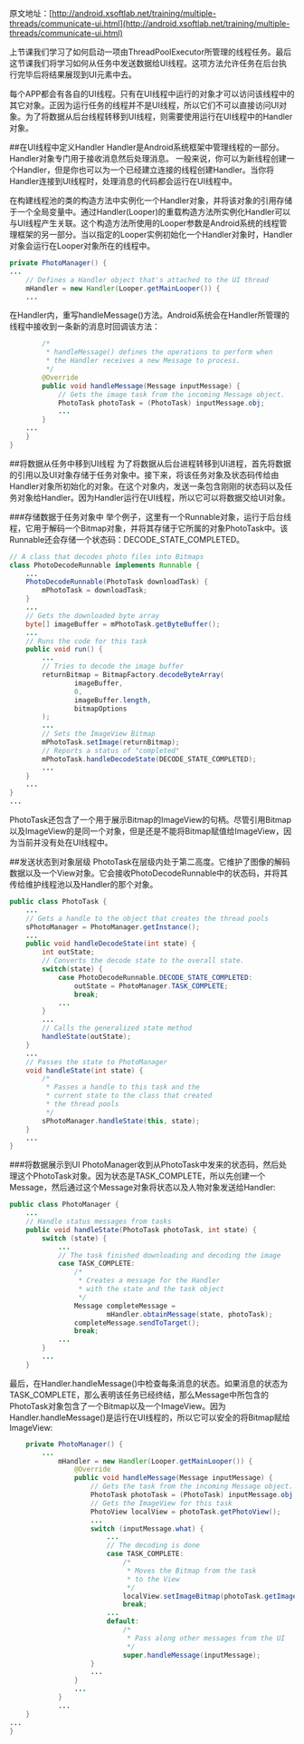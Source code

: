 原文地址：[http://android.xsoftlab.net/training/multiple-threads/communicate-ui.html](http://android.xsoftlab.net/training/multiple-threads/communicate-ui.html)

上节课我们学习了如何启动一项由ThreadPoolExecutor所管理的线程任务。最后这节课我们将学习如何从任务中发送数据给UI线程。这项方法允许任务在后台执行完毕后将结果展现到UI元素中去。

每个APP都会有各自的UI线程。只有在UI线程中运行的对象才可以访问该线程中的其它对象。正因为运行任务的线程并不是UI线程，所以它们不可以直接访问UI对象。为了将数据从后台线程转移到UI线程，则需要使用运行在UI线程中的Handler对象。

##在UI线程中定义Handler
Handler是Android系统框架中管理线程的一部分。Handler对象专门用于接收消息然后处理消息。 一般来说，你可以为新线程创建一个Handler，但是你也可以为一个已经建立连接的线程创建Handler。当你将Handler连接到UI线程时，处理消息的代码都会运行在UI线程中。

在构建线程池的类的构造方法中实例化一个Handler对象，并将该对象的引用存储于一个全局变量中。通过Handler(Looper)的重载构造方法所实例化Handler可以与UI线程产生关联。这个构造方法所使用的Looper参数是Android系统的线程管理框架的另一部分。当以指定的Looper实例初始化一个Handler对象时，Handler对象会运行在Looper对象所在的线程中。
```java
private PhotoManager() {
...
    // Defines a Handler object that's attached to the UI thread
    mHandler = new Handler(Looper.getMainLooper()) {
    ...
```

在Handler内，重写handleMessage()方法。Android系统会在Handler所管理的线程中接收到一条新的消息时回调该方法：
```java
        /*
         * handleMessage() defines the operations to perform when
         * the Handler receives a new Message to process.
         */
        @Override
        public void handleMessage(Message inputMessage) {
            // Gets the image task from the incoming Message object.
            PhotoTask photoTask = (PhotoTask) inputMessage.obj;
            ...
        }
    ...
    }
}
```
##将数据从任务中移到UI线程
为了将数据从后台进程转移到UI进程，首先将数据的引用以及UI对象存储于任务对象中。接下来，将该任务对象及状态码传给由Handler对象所初始化的对象。在这个对象内，发送一条包含刚刚的状态码以及任务对象给Handler。因为Handler运行在UI线程，所以它可以将数据交给UI对象。

###存储数据于任务对象中
举个例子，这里有一个Runnable对象，运行于后台线程，它用于解码一个Bitmap对象，并将其存储于它所属的对象PhotoTask中。该Runnable还会存储一个状态码：DECODE_STATE_COMPLETED。
```java
// A class that decodes photo files into Bitmaps
class PhotoDecodeRunnable implements Runnable {
    ...
    PhotoDecodeRunnable(PhotoTask downloadTask) {
        mPhotoTask = downloadTask;
    }
    ...
    // Gets the downloaded byte array
    byte[] imageBuffer = mPhotoTask.getByteBuffer();
    ...
    // Runs the code for this task
    public void run() {
        ...
        // Tries to decode the image buffer
        returnBitmap = BitmapFactory.decodeByteArray(
                imageBuffer,
                0,
                imageBuffer.length,
                bitmapOptions
        );
        ...
        // Sets the ImageView Bitmap
        mPhotoTask.setImage(returnBitmap);
        // Reports a status of "completed"
        mPhotoTask.handleDecodeState(DECODE_STATE_COMPLETED);
        ...
    }
    ...
}
...
```

PhotoTask还包含了一个用于展示Bitmap的ImageView的句柄。尽管引用Bitmap以及ImageView的是同一个对象，但是还是不能将Bitmap赋值给ImageView，因为当前并没有处在UI线程中。

##发送状态到对象层级
PhotoTask在层级内处于第二高度。它维护了图像的解码数据以及一个View对象。它会接收PhotoDecodeRunnable中的状态码，并将其传给维护线程池以及Handler的那个对象。
```java
public class PhotoTask {
    ...
    // Gets a handle to the object that creates the thread pools
    sPhotoManager = PhotoManager.getInstance();
    ...
    public void handleDecodeState(int state) {
        int outState;
        // Converts the decode state to the overall state.
        switch(state) {
            case PhotoDecodeRunnable.DECODE_STATE_COMPLETED:
                outState = PhotoManager.TASK_COMPLETE;
                break;
            ...
        }
        ...
        // Calls the generalized state method
        handleState(outState);
    }
    ...
    // Passes the state to PhotoManager
    void handleState(int state) {
        /*
         * Passes a handle to this task and the
         * current state to the class that created
         * the thread pools
         */
        sPhotoManager.handleState(this, state);
    }
    ...
}
```

###将数据展示到UI
PhotoManager收到从PhotoTask中发来的状态码，然后处理这个PhotoTask对象。因为状态是TASK_COMPLETE，所以先创建一个Message，然后通过这个Message对象将状态以及人物对象发送给Handler:
```java
public class PhotoManager {
    ...
    // Handle status messages from tasks
    public void handleState(PhotoTask photoTask, int state) {
        switch (state) {
            ...
            // The task finished downloading and decoding the image
            case TASK_COMPLETE:
                /*
                 * Creates a message for the Handler
                 * with the state and the task object
                 */
                Message completeMessage =
                        mHandler.obtainMessage(state, photoTask);
                completeMessage.sendToTarget();
                break;
            ...
        }
        ...
    }
```

最后，在Handler.handleMessage()中检查每条消息的状态。如果消息的状态为TASK_COMPLETE，那么表明该任务已经终结，那么Message中所包含的PhotoTask对象包含了一个Bitmap以及一个ImageView。因为Handler.handleMessage()是运行在UI线程的，所以它可以安全的将Bitmap赋给ImageView:
```java
    private PhotoManager() {
        ...
            mHandler = new Handler(Looper.getMainLooper()) {
                @Override
                public void handleMessage(Message inputMessage) {
                    // Gets the task from the incoming Message object.
                    PhotoTask photoTask = (PhotoTask) inputMessage.obj;
                    // Gets the ImageView for this task
                    PhotoView localView = photoTask.getPhotoView();
                    ...
                    switch (inputMessage.what) {
                        ...
                        // The decoding is done
                        case TASK_COMPLETE:
                            /*
                             * Moves the Bitmap from the task
                             * to the View
                             */
                            localView.setImageBitmap(photoTask.getImage());
                            break;
                        ...
                        default:
                            /*
                             * Pass along other messages from the UI
                             */
                            super.handleMessage(inputMessage);
                    }
                    ...
                }
                ...
            }
            ...
    }
...
}
```

